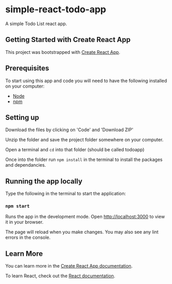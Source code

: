 # simple-react-todo-app

A simple Todo List react app.
## Getting Started with Create React App

This project was bootstrapped with [Create React App](https://github.com/facebook/create-react-app).

## Prerequisites

To start using this app and code you will need to have the following installed on your computer:

- [Node](https://nodejs.org/en/download/)
- [npm](https://docs.npmjs.com/downloading-and-installing-node-js-and-npm)
## Setting up

Download the files by clicking on 'Code' and 'Download ZIP'

Unzip the folder and save the project folder somewhere on your computer.

Open a terminal and `cd` into that folder (should be called todoapp) 

Once into the folder run `npm install` in the terminal to install the packages and dependancies.

## Running the app locally

Type the following in the terminal to start the application:

### `npm start`

Runs the app in the development mode.
Open [http://localhost:3000](http://localhost:3000) to view it in your browser.

The page will reload when you make changes.
You may also see any lint errors in the console.

## Learn More

You can learn more in the [Create React App documentation](https://facebook.github.io/create-react-app/docs/getting-started).

To learn React, check out the [React documentation](https://reactjs.org/).